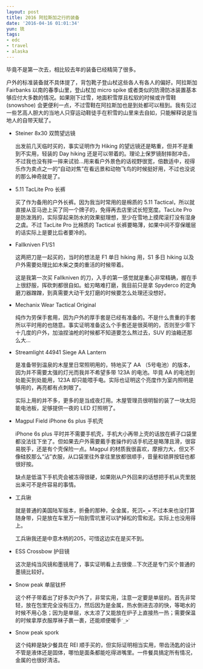 ```yaml
---
layout: post
title: 2016 阿拉斯加之行的装备
date: '2016-04-16 01:01:34'
yun: 铣
tags:
- edc
- travel
- alaska
---
```


毕竟不是第一次去，相比较去年的装备已经精简了很多。

户外的标准装备就不具体提了，背包靴子登山杖这些各人有各人的偏好。阿拉斯加 Fairbanks 以南的春季山里，登山杖加 micro spike 或者类似的防滑防冰装置基本够应付大多数的情况。如果刚下过雪，地面积雪厚且松软的时候或许雪鞋 (snowshoe) 会更便利一点，不过雪鞋在阿拉斯加也是到处都可以租到。我有见过一些艺高人胆大的当地人只穿运动鞋徒手在积雪的山里来去自如，只能解释说是当地人的自带天赋了。

- Steiner 8x30 双筒望远镜

  出发前几天临时买的，事实证明作为 Hiking 的望远镜还是略重，但并不是重到不实用，轻装的 Day hiking 还是可以带着的。理论上保罗镜耐摔耐冲击，不过我也没有摔一摔来试验…用来看户外景色的话视野很宽，倍数适中，视得乐作为卖点之一的“自动对焦”在看远景和动物飞鸟的时候挺好用，不过也没说的那么神奇就是了。

- 5.11 TacLite Pro 长裤

  买了作为备用的户外长裤。因为我当时常用的是棉质的 5.11 Tactical，所以就直接从亚马逊上买了同一个牌子的，免得再去店里试长短宽度。TacLite Pro 是防泼溅的，实际穿起来防水的效果挺理想，至少在雪地上摸爬滚打没有湿身之虞。不过 TacLite Pro 比棉质的 Tactical 长裤要略薄，如果中间不穿保暖层的话实际上是要比后者要冷的。

- Fallkniven F1/S1

  这两把刀是一起买的，当时的想法是 F1 单日 hiking 用，S1 多日 hiking 以及户外需要处理比如木柴之类的重活的时候带着。

  这是我第一次买 Fallkniven 的刀，入手的第一感觉就是重心非常精确，握在手上很舒服，挥砍刺都很自如。蛤刃略难打磨，我目前只是拿 Spyderco 的定角磨刀器蹭蹭，到真需要大动干戈打磨的时候要怎么处理还没想好。

- Mechanix Wear Tactical Original

  纯作为劳保手套用，因为户外的厚手套是已经有准备的。不是什么贵重的手套所以平时用的也随意。事实证明准备这么个手套还是很英明的，否则至少零下十几度的户外，加油捏油枪的时候都不知道要怎么熬过去，SUV 的油箱还那么大…

- Streamlight 44941 Siege AA Lantern

  是准备带到温泉的木屋里日常照明用的，特地买了 AA （5号电池）的版本，因为并不需要太强的灯光而我并不希望多带 123A 的电池。毕竟 AA 的电池到处能买到处能用，123A 却只能喂手电。实际也证明这个亮度作为室内照明是够用的，再亮都有点刺眼了。

  实际上用的并不多，更多的是当成夜灯用。木屋管理员很明智的装了一块太阳能电池板，足够提供一夜的 LED 灯照明了。

- Magpul Field iPhone 6s plus 手机壳

  iPhone 6s plus 平时并不需要手机壳，手机大小再带上壳的话放在裤子口袋里都没法往下坐了。但如果去户外需要戴手套操作的话手机还是略薄且滑，很容易脱手，还是有个壳保险一点。Magpul 的材质我很喜欢，摩擦力大，但又不像硅胶那么“沾”衣服，从口袋里往外拿往里放都很顺手，音量和锁屏按钮也都很好按。

  缺点是低温下手机壳会被冻得很硬，如果刚从户外回来的话想把手机从壳里脱出来可不是件容易的事情。

- 工兵锹

  就是普通的美国陆军版本，折叠的那种，全金属，死沉`=_=` 不过本来也没打算随身带，只是放在车里万一陷到雪坑里可以铲掉松的雪和泥。实际上也没用得上。

  工兵锹我还是中意木柄的205，可惜这边实在是买不到。

- ESS Crossbow 护目镜

  这次是纯当风镜和墨镜用了，事实证明看上去很傻…下次还是专门买个普通的墨镜比较好。

- Snow peak 单层钛杯

  这个杯子带着出了好多次户外了，非常实用，注意一定要是单层的。首先非常轻，放在包里完全没有压力，然后因为是金属，热水倒进去凉的快，等喝水的时候不用心急；因为是单层，水太凉了又能放在炉子上直接热一热；需要保温的时候拿厚衣服厚袜子裹一裹，还能顺便暖手`ˊ_>ˋ`

- Snow peak spork

  这个纯粹是缺少餐具在 REI 顺手买的，但实际证明相当实用，带齿汤匙的设计不管是液体还是固体，哪怕是面条都能吃得进嘴里。一件餐具搞定所有情况，金属的也很好清洁。
